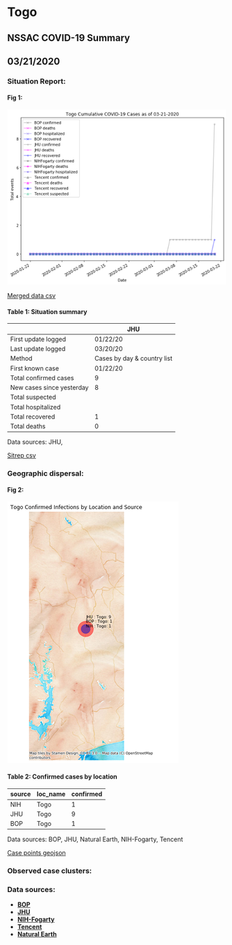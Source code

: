 # Togo
## NSSAC COVID-19 Summary
## 03/21/2020



### Situation Report:
#### Fig 1:
![Togo cases](../merged_histories/Togo_merged_histories.png)

[Merged data csv](https://github.com/SchlittDataSci/SchlittDataSci.github.io/blob/master/data/tables/Togo_merged_daily.csv)

#### Table 1: Situation summary


|                           | JHU                         |
|---------------------------|-----------------------------|
| First update logged       | 01/22/20                    |
| Last update logged        | 03/20/20                    |
| Method                    | Cases by day & country list |
| First known case          | 01/22/20                    |
| Total confirmed cases     | 9                           |
| New cases since yesterday | 8                           |
| Total suspected           |                             |
| Total hospitalized        |                             |
| Total recovered           | 1                           |
| Total deaths              | 0                           |

Data sources: JHU, 


[Sitrep csv](https://github.com/SchlittDataSci/SchlittDataSci.github.io/blob/master/data/tables/Togo_sitrep.csv)

### Geographic dispersal:
#### Fig 2:
![Togo mapped](../case_locs/Togo_case_locs.png)

#### Table 2: Confirmed cases by location


| source   | loc_name   |   confirmed |
|----------|------------|-------------|
| NIH      | Togo       |           1 |
| JHU      | Togo       |           9 |
| BOP      | Togo       |           1 |

Data sources: BOP, JHU, Natural Earth, NIH-Fogarty, Tencent


[Case points geojson](https://github.com/SchlittDataSci/SchlittDataSci.github.io/blob/master/data/shapes/Togo_case_locs.geojson)

### Observed case clusters:
### Data sources:
* **[BOP](https://github.com/beoutbreakprepared/nCoV2019)**
* **[JHU](https://github.com/CSSEGISandData/COVID-19)** 
* **[NIH-Fogarty](https://docs.google.com/spreadsheets/d/1jS24DjSPVWa4iuxuD4OAXrE3QeI8c9BC1hSlqr-NMiU/edit#gid=1187587451)** 
* **[Tencent](https://news.qq.com/zt2020/page/feiyan.htm)**
* **[Natural Earth](https://www.naturalearthdata.com/forums/forum/natural-earth-map-data/cultural-vectors/admin-1-states-provinces-and-their-boundaries/)**

<!-- Global site tag (gtag.js) - Google Analytics -->
<script async src="https://www.googletagmanager.com/gtag/js?id=UA-158816269-1"></script>
<script>
  window.dataLayer = window.dataLayer || [];
  function gtag(){dataLayer.push(arguments);}
  gtag('js', new Date());

  gtag('config', 'UA-158816269-1');
</script>